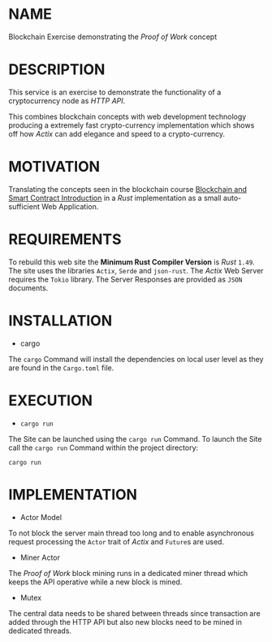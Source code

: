 
# NAME

Blockchain Exercise demonstrating the _Proof of Work_ concept

# DESCRIPTION

This service is an exercise to demonstrate the functionality of a cryptocurrency node
as _HTTP API_.

This combines blockchain concepts with web development technology producing a
extremely fast crypto-currency implementation which shows off how _Actix_ can add
elegance and speed to a crypto-currency.

# MOTIVATION

Translating the concepts seen in the blockchain course
[Blockchain and Smart Contract Introduction](https://www.udemy.com/certificate/UC-75023750-2591-42ce-aeed-c5519c9d7cbd/)
in a _Rust_ implementation as a small auto-sufficient Web Application.

# REQUIREMENTS

To rebuild this web site the **Minimum Rust Compiler Version** is _Rust_ `1.49`.
The site uses the libraries `Actix`, `Serde` and `json-rust`.
The _Actix_ Web Server requires the `Tokio` library.
The Server Responses are provided as `JSON` documents.

# INSTALLATION

- cargo

The `cargo` Command will install the dependencies on local user level as they
are found in the `Cargo.toml` file.

# EXECUTION

- `cargo run`

The Site can be launched using the `cargo run` Command.
To launch the Site call the `cargo run` Command within the project directory:

    cargo run

# IMPLEMENTATION

- Actor Model

To not block the server main thread too long and to enable asynchronous request processing
the `Actor` trait of _Actix_ and `Future`s are used.

- Miner Actor

The _Proof of Work_ block mining runs in a dedicated miner thread which keeps the
API operative while a new block is mined.

- Mutex

The central data needs to be shared between threads since transaction are added through
the HTTP API but also new blocks need to be mined in dedicated threads.
